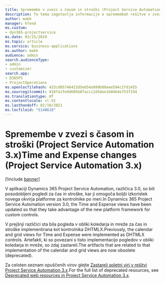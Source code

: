 ```yaml
---
title: Spremembe v zvezi s časom in stroški (Project Service Automation 3.x)
description: Ta tema zagotavlja informacije o spremembah rešitve v zvezi s časom in stroški.
author: makk
manager: kfend
ms.custom:
- dyn365-projectservice
ms.date: 03/15/2019
ms.topic: article
ms.service: business-applications
ms.author: makk
audience: admin
search.audienceType:
- admin
- customizer
search.app:
- D365PS
- ProjectOperations
ms.openlocfilehash: 433cd05746423d5e654a999b80aee594c1fd1455
ms.sourcegitcommit: 418fa1fe9d605b8faccc2d5dee1b04b4e753f194
ms.translationtype: HT
ms.contentlocale: sl-SI
ms.lasthandoff: 02/10/2021
ms.locfileid: "5148618"
---
```

# <a name="time-and-expense-changes-project-service-automation-3x"></a><span data-ttu-id="4f4ee-103">Spremembe v zvezi s časom in stroški (Project Service Automation 3.x)</span><span class="sxs-lookup"><span data-stu-id="4f4ee-103">Time and Expense changes (Project Service Automation 3.x)</span></span>

[!include [banner](../../includes/psa-now-project-operations.md)]

<span data-ttu-id="4f4ee-104">V aplikaciji Dynamics 365 Project Service Automation, različica 3.0, so bili posodobljeni pogledi za čas in stroške, kar ji omogoča boljši izkoristek novega okvirja platforme za kontrolnike po meri.</span><span class="sxs-lookup"><span data-stu-id="4f4ee-104">In Dynamics 365 Project Service Automation version 3.0, the Time and Expense views have been updated so that they take advantage of the new platform framework for custom controls.</span></span>

<span data-ttu-id="4f4ee-105">V prejšnji različici sta bila pogleda v obliki koledarja in mreže za čas in stroške implementirana kot kontrolnika DHTMLX.</span><span class="sxs-lookup"><span data-stu-id="4f4ee-105">Previously, the calendar and grid views for Time and Expense were implemented as DHTMLX controls.</span></span> <span data-ttu-id="4f4ee-106">Artefakti, ki so povezani s tisto implementacijo pogledov v obliki koledarja in mreže, so zdaj zastareli.</span><span class="sxs-lookup"><span data-stu-id="4f4ee-106">The artifacts that are related to that implementation of the calendar and grid views are now obsolete (deprecated).</span></span>

<span data-ttu-id="4f4ee-107">Za celoten seznam opuščenih virov glejte [Zastareli spletni viri v rešitvi Project Service Automation 3.x](web-resources-deprecated-v3.x.md).</span><span class="sxs-lookup"><span data-stu-id="4f4ee-107">For the full list of deprecated resources, see [Deprecated web resources in Project Service Automation 3.x](web-resources-deprecated-v3.x.md).</span></span>
